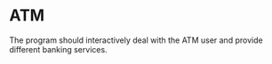 # ATM

The program should interactively deal with the ATM user and provide different banking services.